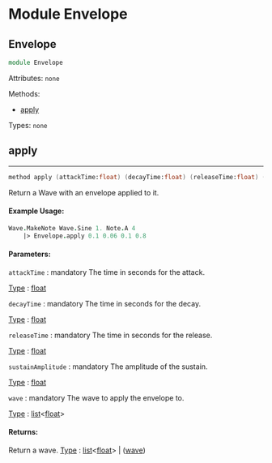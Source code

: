 # Module Envelope

## Envelope
```fsharp
module Envelope
```
Attributes:
`none`

Methods:
- [apply](#apply)

Types:
`none`

## apply
---
```fsharp
method apply (attackTime:float) (decayTime:float) (releaseTime:float) (sustainAmplitude:float) (wave: float list)
```
Return a Wave with an envelope applied to it.

#### Example Usage:
```fsharp
Wave.MakeNote Wave.Sine 1. Note.A 4
    |> Envelope.apply 0.1 0.06 0.1 0.8
```

#### Parameters:

`attackTime` : mandatory
The time in seconds for the attack.

<ins>Type</ins> : [float](https://docs.microsoft.com/en-us/dotnet/api/system.double?view=net-6.0)

`decayTime` : mandatory
The time in seconds for the decay.

<ins>Type</ins> : [float](https://docs.microsoft.com/en-us/dotnet/api/system.double?view=net-6.0)

`releaseTime` : mandatory
The time in seconds for the release.

<ins>Type</ins> : [float](https://docs.microsoft.com/en-us/dotnet/api/system.double?view=net-6.0)

`sustainAmplitude` : mandatory
The amplitude of the sustain.

<ins>Type</ins> : [float](https://docs.microsoft.com/en-us/dotnet/api/system.double?view=net-6.0)

`wave` : mandatory
The wave to apply the envelope to.

<ins>Type</ins> : [list](https://docs.microsoft.com/en-us/dotnet/api/system.collections.generic.list-1?view=net-6.0)<[float](https://docs.microsoft.com/en-us/dotnet/api/system.double?view=net-6.0)>

#### Returns:
Return a wave.
<ins>Type</ins> : [list](https://docs.microsoft.com/en-us/dotnet/api/system.collections.generic.list-1?view=net-6.0)<[float](https://docs.microsoft.com/en-us/dotnet/api/system.double?view=net-6.0)> | ([wave](/ALGOSUP_2022_Project_3_B/_posts/audio/wave))